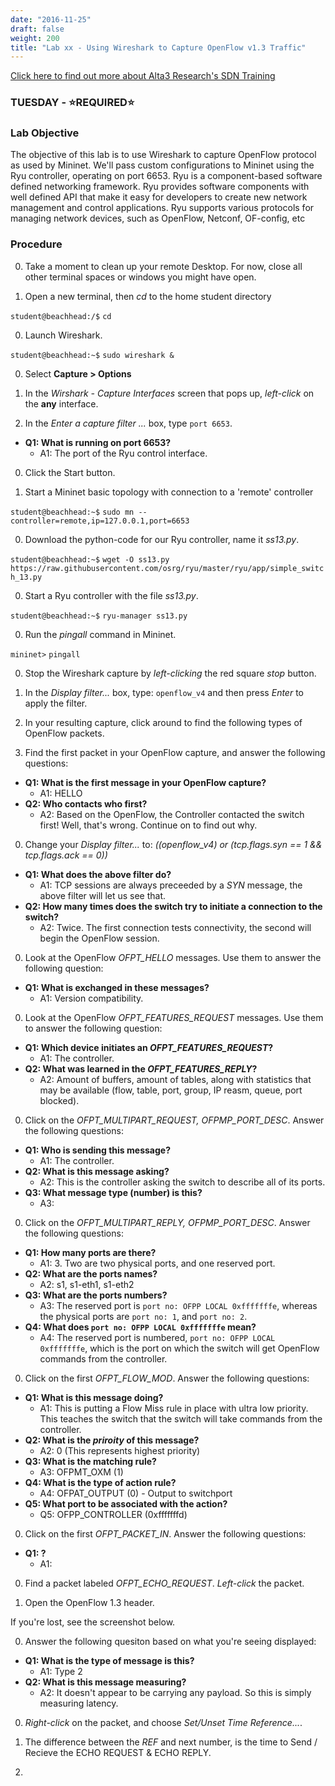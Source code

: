 ```yaml
---
date: "2016-11-25"
draft: false
weight: 200
title: "Lab xx - Using Wireshark to Capture OpenFlow v1.3 Traffic"
---
```

[Click here to find out more about Alta3 Research's SDN Training](https://alta3.com/courses/sdn)

### TUESDAY - &#x2B50;REQUIRED&#x2B50;

### Lab Objective
The objective of this lab is to use Wireshark to capture OpenFlow protocol as used by Mininet. We'll pass custom configurations to Mininet using the Ryu controller, operating on port 6653. Ryu is a component-based software defined networking framework. Ryu provides software components with well defined API that make it easy for developers to create new network management and control applications. Ryu supports various protocols for managing network devices, such as OpenFlow, Netconf, OF-config, etc

### Procedure

0. Take a moment to clean up your remote Desktop. For now, close all other terminal spaces or windows you might have open.

0. Open a new terminal, then *cd* to the home student directory

  `student@beachhead:/$` `cd`

0. Launch Wireshark.

  `student@beachhead:~$` `sudo wireshark &`

0. Select **Capture > Options**

0. In the *Wirshark - Capture Interfaces* screen that pops up, *left-click* on the **any** interface.

0. In the *Enter a capture filter ...* box, type `port 6653`.

  - **Q1: What is running on port 6653?**
    - A1: The port of the Ryu control interface.

0. Click the Start button.

0. Start a Mininet basic topology with connection to a 'remote' controller

  `student@beachhead:~$` `sudo mn --controller=remote,ip=127.0.0.1,port=6653`

0. Download the python-code for our Ryu controller, name it *ss13.py*.

  `student@beachhead:~$` `wget -O ss13.py https://raw.githubusercontent.com/osrg/ryu/master/ryu/app/simple_switch_13.py`

0. Start a Ryu controller with the file *ss13.py*.

  `student@beachhead:~$` `ryu-manager ss13.py`

0. Run the *pingall* command in Mininet.

  `mininet>` `pingall`

0. Stop the Wireshark capture by *left-clicking* the red square *stop* button.

0. In the *Display filter...* box, type: `openflow_v4` and then press *Enter* to apply the filter.

0. In your resulting capture, click around to find the following types of OpenFlow packets.

0. Find the first packet in your OpenFlow capture, and answer the following questions:

  - **Q1: What is the first message in your OpenFlow capture?**
    - A1: HELLO
  - **Q2: Who contacts who first?**
    - A2: Based on the OpenFlow, the Controller contacted the switch first! Well, that's wrong. Continue on to find out why.

0. Change your *Display filter...* to: *((openflow_v4) or (tcp.flags.syn == 1 && tcp.flags.ack == 0))*

  - **Q1: What does the above filter do?**
    - A1: TCP sessions are always preceeded by a *SYN* message, the above filter will let us see that.
  - **Q2: How many times does the switch try to initiate a connection to the switch?**
    - A2: Twice. The first connection tests connectivity, the second will begin the OpenFlow session.

0. Look at the OpenFlow *OFPT_HELLO* messages. Use them to answer the following question: 

  - **Q1: What is exchanged in these messages?**
    - A1: Version compatibility.
    
0. Look at the OpenFlow *OFPT_FEATURES_REQUEST* messages. Use them to answer the following question: 

  - **Q1: Which device initiates an *OFPT_FEATURES_REQUEST*?**
    - A1: The controller.
  - **Q2: What was learned in the *OFPT_FEATURES_REPLY*?**
    - A2: Amount of buffers, amount of tables, along with statistics that may be available (flow, table, port, group, IP reasm, queue, port blocked). 

0. Click on the *OFPT_MULTIPART_REQUEST, OFPMP_PORT_DESC*. Answer the following questions:

 - **Q1: Who is sending this message?**
   - A1: The controller.
 - **Q2: What is this message asking?**
   - A2: This is the controller asking the switch to describe all of its ports.
 - **Q3: What message type (number) is this?**
   - A3: 
   
   
0. Click on the *OFPT_MULTIPART_REPLY, OFPMP_PORT_DESC*. Answer the following questions:

 - **Q1: How many ports are there?**
   - A1: 3. Two are two physical ports, and one reserved port.
 - **Q2: What are the ports names?**
   - A2: s1, s1-eth1, s1-eth2 
 - **Q3: What are the ports numbers?**
   - A3: The reserved port is `port no: OFPP LOCAL 0xfffffffe`, whereas the physical ports are `port no: 1`, and `port no: 2`.
 - **Q4: What does `port no: OFPP LOCAL 0xfffffffe` mean?**
   - A4: The reserved port is numbered, `port no: OFPP LOCAL 0xfffffffe`, which is the port on which the switch will get OpenFlow commands from the controller. 
   
0. Click on the first *OFPT_FLOW_MOD*. Answer the following questions:

 - **Q1: What is this message doing?**
   - A1: This is putting a Flow Miss rule in place with ultra low priority. This teaches the switch that the switch will take commands from the controller.
 - **Q2: What is the *priroity* of this message?**
   - A2: 0 (This represents highest priority)
 - **Q3: What is the matching rule?**
   - A3: OFPMT_OXM (1)
 - **Q4: What is the type of action rule?**
   - A4: OFPAT_OUTPUT (0) - Output to switchport
 - **Q5: What port to be associated with the action?**
   - Q5: OFPP_CONTROLLER (0xfffffffd)

0. Click on the first *OFPT_PACKET_IN*. Answer the following questions:

 - **Q1: ?**
   - A1:
   
0. Find a packet labeled *OFPT_ECHO_REQUEST*. *Left-click* the packet.

0. Open the OpenFlow 1.3 header.

  >
  If you're lost, see the screenshot below.
  
  
  
0. Answer the following quesiton based on what you're seeing displayed:

  - **Q1: What is the type of message is this?**
    - A1: Type 2
  - **Q2: What is this message measuring?**
    - A2: It doesn't appear to be carrying any payload. So this is simply measuring latency. 

0. *Right-click* on the packet, and choose *Set/Unset Time Reference...*.

0. The difference between the *REF* and next number, is the time to Send / Recieve the ECHO REQUEST & ECHO REPLY.

0.
